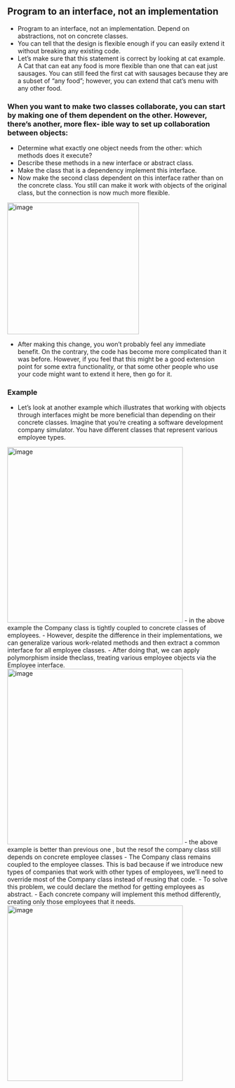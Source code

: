 ## Program to an interface, not an implementation
- Program to an interface, not an implementation. Depend on abstractions, not on concrete classes.
- You can tell that the design is flexible enough if you can easily extend it without breaking any existing code.
- Let’s make sure that this statement is correct by looking at cat example. A Cat that can eat any food is more flexible than one that can eat just sausages. You can still feed the first cat with sausages because they are a subset of “any food”; however, you can extend that cat’s menu with any other food.

### When you want to make two classes collaborate, you can start by making one of them dependent on the other. However, there’s another, more flex- ible way to set up collaboration between objects:
- Determine what exactly one object needs from the other: which methods does it execute?
- Describe these methods in a new interface or abstract class.
- Make the class that is a dependency implement this interface.
- Now make the second class dependent on this interface rather than on the concrete class. You still can make it work with objects of the original class, but the connection is now much more flexible.

<img width="300" alt="image" src="https://github.com/user-attachments/assets/c1b796e4-76ea-4119-a6fd-748ed8b71a2a">

- After making this change, you won’t probably feel any immediate benefit. On the contrary, the code has become more complicated than it was before. However, if you feel that this might be a good extension point for some extra functionality, or that some other people who use your code might want to extend it here, then go for it.

### Example
- Let’s look at another example which illustrates that working with objects through interfaces might be more beneficial than depending on their concrete classes. Imagine that you’re creating a software development company simulator. You have different classes that represent various employee types.

<img width="400" alt="image" src="https://github.com/user-attachments/assets/0ae32791-514a-4c36-b09a-7444ff3bb4af">
- in the above example the Company class is tightly coupled to concrete classes of employees. 
- However, despite the difference in their implementations, we can generalize various work-related methods and then extract a common interface for all employee classes.
- After doing that, we can apply polymorphism inside theclass, treating various employee objects via the Employee interface.
<img width="400" alt="image" src="https://github.com/user-attachments/assets/895eac4e-c259-4569-969d-b7ecd5b7be6f">
- the above example is better than previous one , but the resof the company class still depends on concrete employee classes
- The Company class remains coupled to the employee classes. This is bad because if we introduce new types of companies that work with other types of employees, we’ll need to override most of the Company class instead of reusing that code.
- To solve this problem, we could declare the method for getting employees as abstract.
- Each concrete company will implement this method differently, creating only those employees that it needs.
<img width="400" alt="image" src="https://github.com/user-attachments/assets/7bb2b84d-1988-4059-bf8c-f9896462d7f0">
